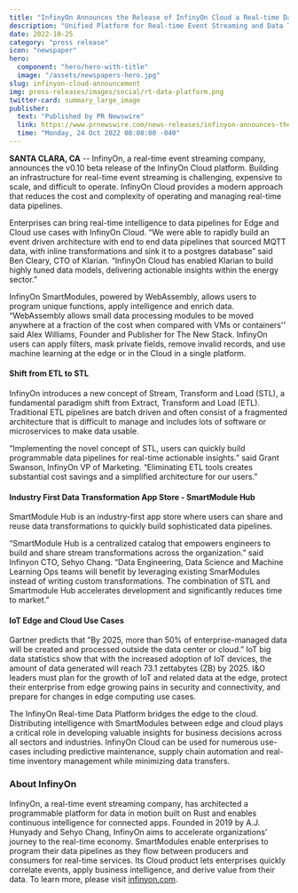 ```yaml
---
title: "InfinyOn Announces the Release of InfinyOn Cloud a Real-time Data Platform"
description: "Unified Platform for Real-time Event Streaming and Data Transformation."
date: 2022-10-25
category: "press release"
icon: "newspaper"
hero:
  component: "hero/hero-with-title"
  image: "/assets/newspapers-hero.jpg"
slug: infinyon-cloud-announcement
img: press-releases/images/social/rt-data-platform.png
twitter-card: summary_large_image
publisher:
  text: "Published by PR Newswire"
  link: https://www.prnewswire.com/news-releases/infinyon-announces-the-release-of-infinyon-cloud-a-real-time-data-platform-301657610.html?tc=eml_cleartime
  time: "Monday, 24 Oct 2022 08:00:00 -040"
---
```


<strong>SANTA CLARA, CA</strong> -- InfinyOn, a real-time event streaming company, announces the v0.10 beta release of the InfinyOn Cloud platform. Building an infrastructure for real-time event streaming is challenging, expensive to scale, and difficult to operate. InfinyOn Cloud provides a modern approach that reduces the cost and complexity of operating and managing real-time data pipelines. 

Enterprises can bring real-time intelligence to data pipelines for Edge and Cloud use cases with InfinyOn Cloud. “We were able to rapidly build an event driven architecture with end to end data pipelines that sourced MQTT data, with inline transformations and sink it to a postgres database” said Ben Cleary, CTO of Klarian. “InfinyOn Cloud has enabled Klarian to build highly tuned data models, delivering actionable insights within the energy sector.”

InfinyOn SmartModules, powered by WebAssembly, allows users to program unique functions, apply intelligence and enrich data. “WebAssembly allows small data processing modules to be moved anywhere at a fraction of the cost when compared with VMs or containers'' said Alex Williams, Founder and Publisher for The New Stack. InfinyOn users can apply filters, mask private fields, remove invalid records, and use machine learning at the edge or in the Cloud in a single platform.

#### Shift from ETL to STL

InfinyOn introduces a new concept of Stream, Transform and Load (STL), a fundamental paradigm shift from Extract, Transform and Load (ETL). Traditional ETL pipelines are batch driven and often consist of a fragmented architecture that is difficult to manage and includes lots of software or microservices to make data usable. 

“Implementing the novel concept of STL, users can quickly build programmable data pipelines for real-time actionable insights.” said Grant Swanson, InfinyOn VP of Marketing. “Eliminating ETL tools creates substantial cost savings and a simplified architecture for our users.”

#### Industry First Data Transformation App Store - SmartModule Hub

SmartModule Hub is an industry-first app store where users can share and reuse data transformations to quickly build sophisticated data pipelines.  

“SmartModule Hub is a centralized catalog that empowers engineers to build and share stream transformations across the organization.” said Infinyon CTO, Sehyo Chang. “Data Engineering, Data Science and Machine Learning Ops teams will benefit by leveraging existing SmarModules instead of writing custom transformations. The combination of STL and Smartmodule Hub accelerates development and significantly reduces time to market.”

#### IoT Edge and Cloud Use Cases

Gartner predicts that ”By 2025, more than 50% of enterprise-managed data will be created and processed outside the data center or cloud.” IoT big data statistics show that with the increased adoption of IoT devices, the amount of data generated will reach 73.1 zettabytes (ZB) by 2025. I&O leaders must plan for the growth of IoT and related data at the edge, protect their enterprise from edge growing pains in security and connectivity, and prepare for changes in edge computing use cases. 

The InfinyOn Real-time Data Platform bridges the edge to the cloud. Distributing intelligence with SmartModules between edge and cloud plays a critical role in developing valuable insights for business decisions across all sectors and industries. InfinyOn Cloud can be used for numerous use-cases including predictive maintenance, supply chain automation and real-time inventory management while minimizing data transfers.

### About InfinyOn 

InfinyOn, a real-time event streaming company, has architected a programmable platform for data in motion built on Rust and enables continuous intelligence for connected apps. Founded in 2019 by A.J. Hunyady and Sehyo Chang, InfinyOn aims to accelerate organizations' journey to the real-time economy. SmartModules enable enterprises to program their data pipelines as they flow between producers and consumers for real-time services. Its Cloud product lets enterprises quickly correlate events, apply business intelligence, and derive value from their data. To learn more, please visit [infinyon.com](https://www.infinyon.com).